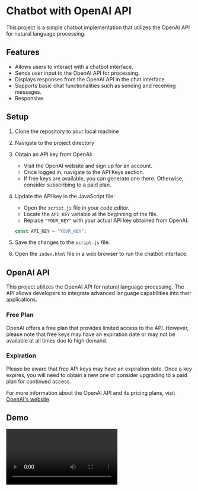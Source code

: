# Chatbot with OpenAI API

This project is a simple chatbot implementation that utilizes the OpenAI API for natural language processing.

## Features

- Allows users to interact with a chatbot interface.
- Sends user input to the OpenAI API for processing.
- Displays responses from the OpenAI API in the chat interface.
- Supports basic chat functionalities such as sending and receiving messages.
- Responsive 

## Setup

1. Clone the repository to your local machine
2. Navigate to the project directory
3. Obtain an API key from OpenAI:

    - Visit the OpenAI website and sign up for an account.
    - Once logged in, navigate to the API Keys section.
    - If free keys are available, you can generate one there. Otherwise, consider subscribing to a paid plan.
  
4. Update the API key in the JavaScript file:

    - Open the `script.js` file in your code editor.
    - Locate the `API_KEY` variable at the beginning of the file.
    - Replace `"YOUR_KEY"` with your actual API key obtained from OpenAI.
  
    ```javascript
    const API_KEY = "YOUR_KEY";
    ```

5. Save the changes to the `script.js` file.

6. Open the `index.html` file in a web browser to run the chatbot interface.

## OpenAI API

This project utilizes the OpenAI API for natural language processing. The API allows developers to integrate advanced language capabilities into their applications.

### Free Plan

OpenAI offers a free plan that provides limited access to the API. However, please note that free keys may have an expiration date or may not be available at all times due to high demand.


### Expiration

Please be aware that free API keys may have an expiration date. Once a key expires, you will need to obtain a new one or consider upgrading to a paid plan for continued access.

For more information about the OpenAI API and its pricing plans, visit [OpenAI's website](https://openai.com).

## Demo

![Demo](demo.webm)

